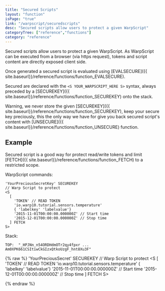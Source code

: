 ```yaml
---
title: "Secured Scripts"
layout: "function"
isPage: "true"
link: "/warpscript/securedscripts"
desc: "Secured scripts allow users to protect a given WarpScript"
categoryTree: ["reference","functions"]
category: "reference"
---
```



Secured scripts allow users to protect a given WarpScript. As WarpScript can be executed from a browser (via https request), tokens and script content are directly exposed client side.

Once generated a secured script is evaluated using 
[EVALSECURE]({{ site.baseurl}}/reference/functions/function_EVALSECURE).

Secured are declared with the `<S YOUR_WARPSCRIPT_HERE S>` syntax, always preceded by a [SECUREKEY]({{ site.baseurl}}/reference/functions/function_SECUREKEY) onto the stack.

Warning, we never store the given [SECUREKEY]({{ site.baseurl}}/reference/functions/function_SECUREKEY), keep your secure key preciously, this the only way we have for give you back secured script's content with [UNSECURE]({{ site.baseurl}}/reference/functions/function_UNSECURE) function.


## Example ##

Secured script is a good way for protect read/write tokens and limit [FETCH]({{ site.baseurl}}/reference/functions/function_FETCH) to a restricted scope.

WarpScript commands:

    'YourPreciousSecretKey' SECUREKEY
    // Warp Script to protect
    <S 
      [ 
        'TOKEN' // READ TOKEN
        'io.warp10.tutorial.sensors.temperature'
        { 'labelkey' 'labelvalue'}
        '2015-11-01T00:00:00.000000Z' // Start time
        '2015-12-01T00:00:00.000000Z' // Stop time
      ] FETCH
    S>


Stack:

    TOP:  "_HPJNn_n54ORDHdmOTr2qy4fpxr ... Am0XPK661CSItiwCkGIzxQtkoUzgF_hnt8Xu3F"

{% raw %}
<warp10-warpscript-widget backend="{{backend}}"  exec-endpoint="{{execEndpoint}}">
'YourPreciousSecret' SECUREKEY
// Warp Script to protect
<S 
  [ 
    'TOKEN' // READ TOKEN
    'io.warp10.tutorial.sensors.temperature'
    { 'labelkey' 'labelvalue'}
    '2015-11-01T00:00:00.000000Z' // Start time
    '2015-12-01T00:00:00.000000Z' // Stop time
  ] FETCH
S>

</warp10-warpscript-widget>
{% endraw %}    